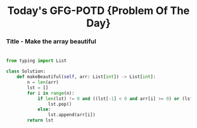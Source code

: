 <h1 align="center">Today's GFG-POTD {Problem Of The Day}</h1>

### Title - Make the array beautiful<br><br>

```python
from typing import List

class Solution:
    def makeBeautiful(self, arr: List[int]) -> List[int]:
        n = len(arr)
        lst = []
        for i in range(n):
            if len(lst) != 0 and ((lst[-1] < 0 and arr[i] >= 0) or (lst[-1] >= 0 and arr[i] < 0)):
                lst.pop()
            else:
                lst.append(arr[i])
        return lst
```
